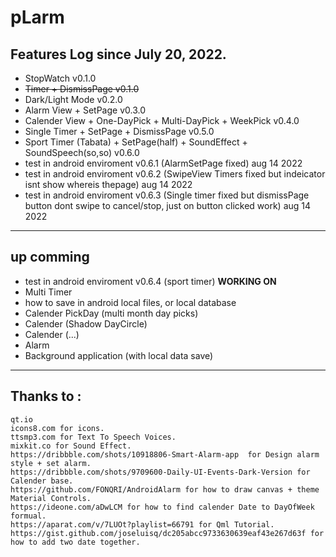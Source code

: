 # pLarm

## Features Log since July 20, 2022.
 - StopWatch v0.1.0
 - <del>Timer + DismissPage v0.1.0</del>
 - Dark/Light Mode v0.2.0
 - Alarm View + SetPage v0.3.0
 - Calender View + One-DayPick + Multi-DayPick + WeekPick v0.4.0
 - Single Timer + SetPage + DismissPage v0.5.0
 - Sport Timer (Tabata) + SetPage(half) + SoundEffect + SoundSpeech(so,so) v0.6.0
 - test in android enviroment v0.6.1 (AlarmSetPage fixed)  aug 14 2022
 - test in android enviroment v0.6.2 (SwipeView Timers fixed but indeicator isnt show whereis thepage)  aug 14 2022
 - test in android enviroment v0.6.3 (Single timer fixed but dismissPage button dont swipe to cancel/stop, just on button clicked work) aug 14 2022


 
____________________________________

 ## up comming
 - test in android enviroment v0.6.4 (sport timer)  <b>WORKING ON</b>
 - Multi Timer
 - how to save in android local files, or local database
 - Calender PickDay (multi month day picks)
 - Calender (Shadow DayCircle)
 - Calender (...)
 - Alarm 
 - Background application (with local data save)


____________________________________
## Thanks to :<br/>
    qt.io
    icons8.com for icons.
    ttsmp3.com for Text To Speech Voices.
    mixkit.co for Sound Effect.
    https://dribbble.com/shots/10918806-Smart-Alarm-app  for Design alarm style + set alarm.
    https://dribbble.com/shots/9709600-Daily-UI-Events-Dark-Version for Calender base.
    https://github.com/FONQRI/AndroidAlarm for how to draw canvas + theme Material Controls.
    https://ideone.com/aDwLCM for how to find calender Date to DayOfWeek formual.
    https://aparat.com/v/7LUOt?playlist=66791 for Qml Tutorial.
    https://gist.github.com/joseluisq/dc205abcc9733630639eaf43e267d63f for how to add two date together.
    

